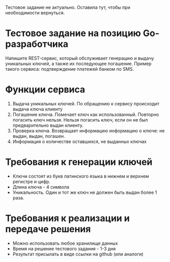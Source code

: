 Тестовое задание не актуально. Оставила тут, чтобы при необходимости вернуться. 
# Тестовое задание на позицию Go-разработчика
Напишите REST-сервис, который обслуживает генерацию и выдачу уникальных ключей, а также их последующее погашение. Пример такого сервиса: подтверждение платежей банком по SMS.

# Функции сервиса
1. Выдача уникальных ключей. По обращению к сервису происходит выдача ключа клиенту
2. Погашение ключа. Помечает ключ как использованный. Повторно погасить ключ нельзя. Нельзя погасить ключ, если он не был предварительно выдан клиенту.
3. Проверка ключа. Возвращает информацию информацию о ключе: не выдан, выдан, погашен.
4. Информация о количестве оставшихся, не выданных ключах

# Требования к генерации ключей
- Ключи состоят из букв латинского языка в нижнем и верхнем регистре и цифр.
- Длина ключа - 4 символа
- Уникальность. Один и тот же ключ не должен быть выдан более 1 раза.

# Требования к реализации и передаче решения
- Можно использовать любое хранилище данных
- Время на решение тестового задания - 1-3 дня
- Результат присылать в виде ссылки на github (или аналоги)
